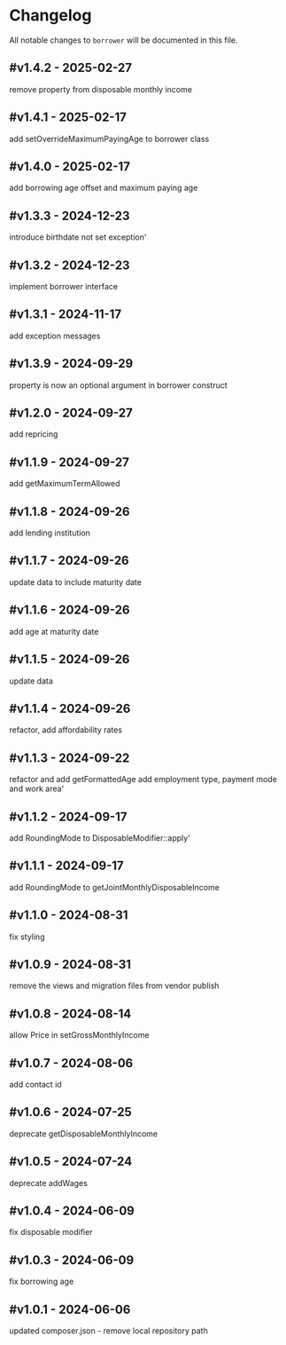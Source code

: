 # Changelog

All notable changes to `borrower` will be documented in this file.

## #v1.4.2 - 2025-02-27

remove property from disposable monthly income

## #v1.4.1 - 2025-02-17

add setOverrideMaximumPayingAge to borrower class

## #v1.4.0 - 2025-02-17

add borrowing age offset and maximum paying age

## #v1.3.3 - 2024-12-23

introduce birthdate not set exception'

## #v1.3.2 - 2024-12-23

implement borrower interface

## #v1.3.1 - 2024-11-17

add exception messages

## #v1.3.9 - 2024-09-29

property is now an optional argument in borrower construct

## #v1.2.0 - 2024-09-27

add repricing

## #v1.1.9 - 2024-09-27

add getMaximumTermAllowed

## #v1.1.8 - 2024-09-26

add lending institution

## #v1.1.7 - 2024-09-26

update data to include maturity date

## #v1.1.6 - 2024-09-26

add age at maturity date

## #v1.1.5 - 2024-09-26

update data

## #v1.1.4 - 2024-09-26

refactor, add affordability rates

## #v1.1.3 - 2024-09-22

refactor and add getFormattedAge
add employment type, payment mode and work area'

## #v1.1.2 - 2024-09-17

add RoundingMode to DisposableModifier::apply'

## #v1.1.1 - 2024-09-17

add RoundingMode to getJointMonthlyDisposableIncome

## #v1.1.0 - 2024-08-31

fix styling

## #v1.0.9 - 2024-08-31

remove the views and migration files from vendor publish

## #v1.0.8 - 2024-08-14

allow Price in setGrossMonthlyIncome

## #v1.0.7 - 2024-08-06

add contact id

## #v1.0.6 - 2024-07-25

deprecate getDisposableMonthlyIncome

## #v1.0.5 - 2024-07-24

deprecate addWages

## #v1.0.4 - 2024-06-09

fix disposable modifier

## #v1.0.3 - 2024-06-09

fix borrowing age

## #v1.0.1 - 2024-06-06

updated composer.json - remove local repository path
